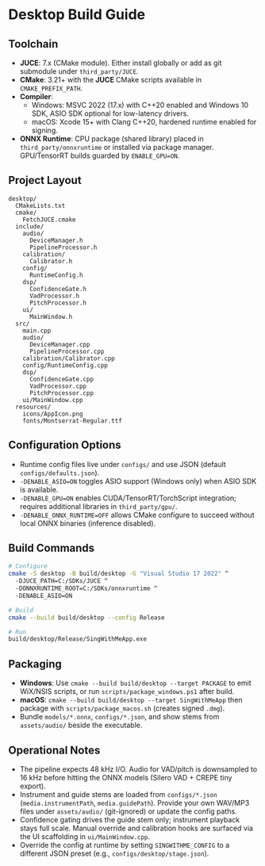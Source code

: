 # Desktop Build Guide

## Toolchain
- **JUCE**: 7.x (CMake module). Either install globally or add as git submodule under `third_party/JUCE`.
- **CMake**: 3.21+ with the **JUCE** CMake scripts available in `CMAKE_PREFIX_PATH`.
- **Compiler**:
  - Windows: MSVC 2022 (17.x) with C++20 enabled and Windows 10 SDK, ASIO SDK optional for low-latency drivers.
  - macOS: Xcode 15+ with Clang C++20, hardened runtime enabled for signing.
- **ONNX Runtime**: CPU package (shared library) placed in `third_party/onnxruntime` or installed via package manager. GPU/TensorRT builds guarded by `ENABLE_GPU=ON`.

## Project Layout
```
desktop/
  CMakeLists.txt
  cmake/
    FetchJUCE.cmake
  include/
    audio/
      DeviceManager.h
      PipelineProcessor.h
    calibration/
      Calibrator.h
    config/
      RuntimeConfig.h
    dsp/
      ConfidenceGate.h
      VadProcessor.h
      PitchProcessor.h
    ui/
      MainWindow.h
  src/
    main.cpp
    audio/
      DeviceManager.cpp
      PipelineProcessor.cpp
    calibration/Calibrator.cpp
    config/RuntimeConfig.cpp
    dsp/
      ConfidenceGate.cpp
      VadProcessor.cpp
      PitchProcessor.cpp
    ui/MainWindow.cpp
  resources/
    icons/AppIcon.png
    fonts/Montserrat-Regular.ttf
```

## Configuration Options
- Runtime config files live under `configs/` and use JSON (default `configs/defaults.json`).
- `-DENABLE_ASIO=ON` toggles ASIO support (Windows only) when ASIO SDK is available.
- `-DENABLE_GPU=ON` enables CUDA/TensorRT/TorchScript integration; requires additional libraries in `third_party/gpu/`.
- `-DENABLE_ONNX_RUNTIME=OFF` allows CMake configure to succeed without local ONNX binaries (inference disabled).

## Build Commands
```bash
# Configure
cmake -S desktop -B build/desktop -G "Visual Studio 17 2022" ^
  -DJUCE_PATH=C:/SDKs/JUCE ^
  -DONNXRUNTIME_ROOT=C:/SDKs/onnxruntime ^
  -DENABLE_ASIO=ON

# Build
cmake --build build/desktop --config Release

# Run
build/desktop/Release/SingWithMeApp.exe
```

## Packaging
- **Windows**: Use `cmake --build build/desktop --target PACKAGE` to emit WiX/NSIS scripts, or run `scripts/package_windows.ps1` after build.
- **macOS**: `cmake --build build/desktop --target SingWithMeApp` then package with `scripts/package_macos.sh` (creates signed `.dmg`).
- Bundle `models/*.onnx`, `configs/*.json`, and show stems from `assets/audio/` beside the executable.

## Operational Notes
- The pipeline expects 48 kHz I/O. Audio for VAD/pitch is downsampled to 16 kHz before hitting the ONNX models (Silero VAD + CREPE tiny export).
- Instrument and guide stems are loaded from `configs/*.json` (`media.instrumentPath`, `media.guidePath`). Provide your own WAV/MP3 files under `assets/audio/` (git-ignored) or update the config paths.
- Confidence gating drives the guide stem only; instrument playback stays full scale. Manual override and calibration hooks are surfaced via the UI scaffolding in `ui/MainWindow.cpp`.
- Override the config at runtime by setting `SINGWITHME_CONFIG` to a different JSON preset (e.g., `configs/desktop/stage.json`).

